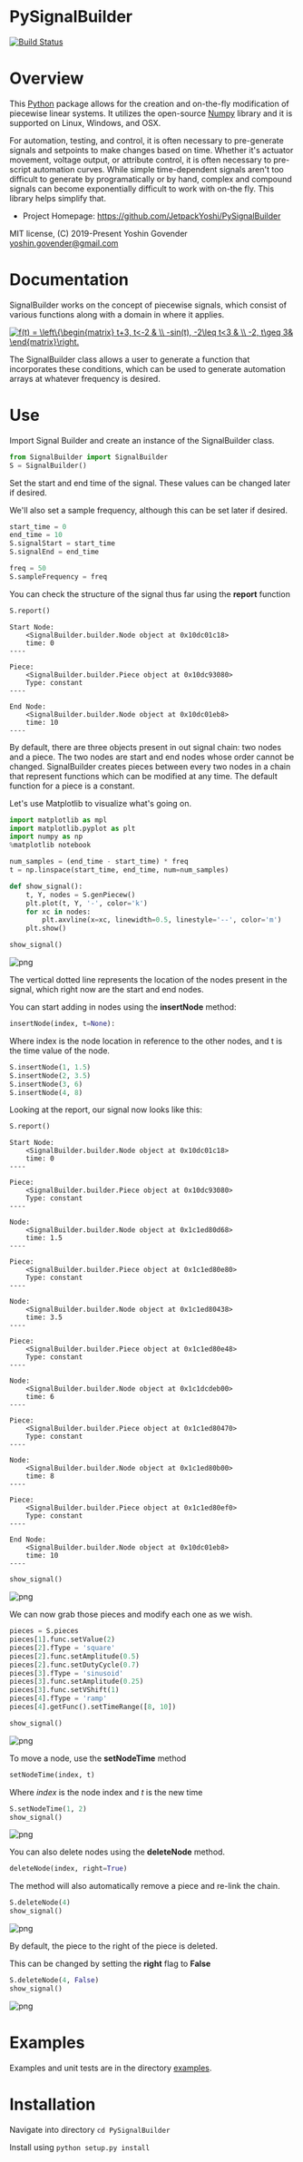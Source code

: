 PySignalBuilder 
================

[![Build Status](https://travis-ci.org/JetpackYoshi/PySignalBuilder.svg?branch=master)](https://travis-ci.org/JetpackYoshi/PySignalBuilder/)

Overview
========
This [Python] package allows for the creation
and on-the-fly modification of piecewise linear systems.
It utilizes the open-source [Numpy] library and it is supported
on Linux, Windows, and OSX.

For automation, testing, and control, it is often necessary to pre-generate signals and
setpoints to make changes based on time. Whether it's actuator movement, voltage output, or
attribute control, it is often necessary to pre-script automation curves. While simple
time-dependent signals aren't too difficult to generate by programatically or by hand,
complex and compound signals can become exponentially difficult to work with on-the fly.
This library helps simplify that.

- Project Homepage: https://github.com/JetpackYoshi/PySignalBuilder

MIT license, (C) 2019-Present Yoshin Govender <yoshin.govender@gmail.com>


Documentation
=============
SignalBuilder works on the concept of piecewise signals, which consist of various functions
along with a domain in where it applies.

<a href="https://www.codecogs.com/eqnedit.php?latex=f(t)&space;=&space;\left\{\begin{matrix}&space;t&plus;3,&space;t<-2&space;&&space;\\&space;-sin(t),&space;-2\leq&space;t<3&space;&&space;\\&space;-2,&space;t\geq&space;3&&space;\end{matrix}\right." target="_blank"><img src="https://latex.codecogs.com/gif.latex?f(t)&space;=&space;\left\{\begin{matrix}&space;t&plus;3,&space;t<-2&space;&&space;\\&space;-sin(t),&space;-2\leq&space;t<3&space;&&space;\\&space;-2,&space;t\geq&space;3&&space;\end{matrix}\right." title="f(t) = \left\{\begin{matrix} t+3, t<-2 & \\ -sin(t), -2\leq t<3 & \\ -2, t\geq 3& \end{matrix}\right." /></a>

The SignalBuilder class allows a user to generate a function that incorporates these conditions,
which can be used to generate automation arrays at whatever frequency is desired.

Use
===

Import Signal Builder and create an instance of the SignalBuilder class.


```python
from SignalBuilder import SignalBuilder
S = SignalBuilder()
```

Set the start and end time of the signal. These values can be changed later if desired.

We'll also set a sample frequency, although this can be set later if desired.


```python
start_time = 0
end_time = 10
S.signalStart = start_time
S.signalEnd = end_time

freq = 50
S.sampleFrequency = freq
```

You can check the structure of the signal thus far using the **report** function


```python
S.report()
```

    Start Node:
        <SignalBuilder.builder.Node object at 0x10dc01c18>
        time: 0
    ----

    Piece:
        <SignalBuilder.builder.Piece object at 0x10dc93080>
        Type: constant
    ----

    End Node:
        <SignalBuilder.builder.Node object at 0x10dc01eb8>
        time: 10
    ----



By default, there are three objects present in out signal chain: two nodes and a piece.
The two nodes are start and end nodes whose order cannot be changed.
SignalBuilder creates pieces between every two nodes in a chain that represent functions which can be
modified at any time. The default function for a piece is a constant.

Let's use Matplotlib to visualize what's going on.


```python
import matplotlib as mpl
import matplotlib.pyplot as plt
import numpy as np
%matplotlib notebook

num_samples = (end_time - start_time) * freq
t = np.linspace(start_time, end_time, num=num_samples)

def show_signal():
    t, Y, nodes = S.genPiecew()
    plt.plot(t, Y, '-', color='k')
    for xc in nodes:
        plt.axvline(x=xc, linewidth=0.5, linestyle='--', color='m')
    plt.show()
```


```python
show_signal()
```


![png](documentation/img/output_8_0.png)


The vertical dotted line represents the location of the nodes present in the signal, which right now are the start and end nodes.

You can start adding in nodes using the **insertNode** method:
```python
insertNode(index, t=None):
```
Where index is the node location in reference to the other nodes, and t is the time value of the node.


```python
S.insertNode(1, 1.5)
S.insertNode(2, 3.5)
S.insertNode(3, 6)
S.insertNode(4, 8)
```

Looking at the report, our signal now looks like this:


```python
S.report()
```

    Start Node:
        <SignalBuilder.builder.Node object at 0x10dc01c18>
        time: 0
    ----

    Piece:
        <SignalBuilder.builder.Piece object at 0x10dc93080>
        Type: constant
    ----

    Node:
        <SignalBuilder.builder.Node object at 0x1c1ed80d68>
        time: 1.5
    ----

    Piece:
        <SignalBuilder.builder.Piece object at 0x1c1ed80e80>
        Type: constant
    ----

    Node:
        <SignalBuilder.builder.Node object at 0x1c1ed80438>
        time: 3.5
    ----

    Piece:
        <SignalBuilder.builder.Piece object at 0x1c1ed80e48>
        Type: constant
    ----

    Node:
        <SignalBuilder.builder.Node object at 0x1c1dcdeb00>
        time: 6
    ----

    Piece:
        <SignalBuilder.builder.Piece object at 0x1c1ed80470>
        Type: constant
    ----

    Node:
        <SignalBuilder.builder.Node object at 0x1c1ed80b00>
        time: 8
    ----

    Piece:
        <SignalBuilder.builder.Piece object at 0x1c1ed80ef0>
        Type: constant
    ----

    End Node:
        <SignalBuilder.builder.Node object at 0x10dc01eb8>
        time: 10
    ----




```python
show_signal()
```


![png](documentation/img/output_13_0.png)


We can now grab those pieces and modify each one as we wish.


```python
pieces = S.pieces
pieces[1].func.setValue(2)
pieces[2].fType = 'square'
pieces[2].func.setAmplitude(0.5)
pieces[2].func.setDutyCycle(0.7)
pieces[3].fType = 'sinusoid'
pieces[3].func.setAmplitude(0.25)
pieces[3].func.setVShift(1)
pieces[4].fType = 'ramp'
pieces[4].getFunc().setTimeRange([8, 10])
```


```python
show_signal()
```


![png](documentation/img/output_16_0.png)


To move a node, use the **setNodeTime** method
```python
setNodeTime(index, t)
```
Where *index* is the node index and *t* is the new time


```python
S.setNodeTime(1, 2)
show_signal()
```


![png](documentation/img/output_18_0.png)


You can also delete nodes using the **deleteNode** method.
```python
deleteNode(index, right=True)
```
The method will also automatically remove a piece and re-link the chain.


```python
S.deleteNode(4)
show_signal()
```


![png](documentation/img/output_20_0.png)


By default, the piece to the right of the piece is deleted.

This can be changed by setting the **right** flag to **False**


```python
S.deleteNode(4, False)
show_signal()
```


![png](documentation/img/output_22_0.png)


Examples
========
Examples and unit tests are in the directory [examples].


Installation
============
Navigate into directory
``cd PySignalBuilder``

Install using
``python setup.py install``

[//]: # 

   [examples]: https://github.com/JetpackYoshi/PySignalBuilder/blob/master/examples
   [Python]: http://python.org/
   [Numpy]: https://pypi.org/project/numpy/
